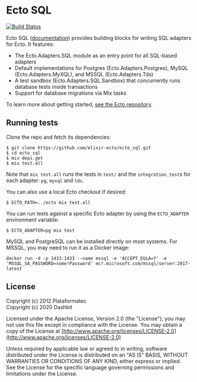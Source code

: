 Ecto SQL
=========
[![Build Status](https://github.com/elixir-ecto/ecto_sql/workflows/CI/badge.svg)](https://github.com/elixir-ecto/ecto_sql/actions)

Ecto SQL ([documentation](https://hexdocs.pm/ecto_sql)) provides building blocks for writing SQL adapters for Ecto. It features:

  * The Ecto.Adapters.SQL module as an entry point for all SQL-based adapters
  * Default implementations for Postgres (Ecto.Adapters.Postgres), MySQL (Ecto.Adapters.MyXQL), and MSSQL (Ecto.Adapters.Tds)
  * A test sandbox (Ecto.Adapters.SQL.Sandbox) that concurrently runs database tests inside transactions
  * Support for database migrations via Mix tasks

To learn more about getting started, [see the Ecto repository](https://github.com/elixir-ecto/ecto). 

## Running tests

Clone the repo and fetch its dependencies:

    $ git clone https://github.com/elixir-ecto/ecto_sql.git
    $ cd ecto_sql
    $ mix deps.get
    $ mix test.all

Note that `mix test.all` runs the tests in `test/` and the `integration_test`s for each adapter: `pg`, `myxql` and `tds`.

You can also use a local Ecto checkout if desired:

    $ ECTO_PATH=../ecto mix test.all

You can run tests against a specific Ecto adapter by using the `ECTO_ADAPTER` environment variable:

    $ ECTO_ADAPTER=pg mix test

MySQL and PostgreSQL can be installed directly on most systems. For MSSQL, you may need to run it as a Docker image:

    docker run -d -p 1433:1433 --name mssql -e 'ACCEPT_EULA=Y' -e 'MSSQL_SA_PASSWORD=some!Password' mcr.microsoft.com/mssql/server:2017-latest

## License

Copyright (c) 2012 Plataformatec \
Copyright (c) 2020 Dashbit

Licensed under the Apache License, Version 2.0 (the "License");
you may not use this file except in compliance with the License.
You may obtain a copy of the License at [http://www.apache.org/licenses/LICENSE-2.0](http://www.apache.org/licenses/LICENSE-2.0)

Unless required by applicable law or agreed to in writing, software
distributed under the License is distributed on an "AS IS" BASIS,
WITHOUT WARRANTIES OR CONDITIONS OF ANY KIND, either express or implied.
See the License for the specific language governing permissions and
limitations under the License.
